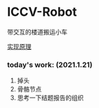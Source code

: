 # ICCV-Robot

带交互的楼道搬运小车

[实现原理](./docs)
### today's work: (2021.1.21)
1. 掉头
2. 骨骼节点
3. 思考一下结题报告的组织
